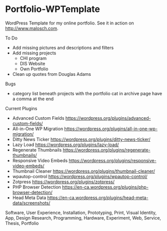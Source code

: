 # Portfolio-WPTemplate
WordPress Template for my online portfolio. See it in action on http://www.malosch.com.

To Do
- Add missing pictures and descriptions and filters
- Add missing projects
	- CHI program
	- DIS Website
	- Own Portfolio
- Clean up quotes from Douglas Adams

Bugs
- category list beneath projects with the portfolio cat in archive page have a comma at the end

Current Plugins
- Advanced Custom Fields https://wordpress.org/plugins/advanced-custom-fields/
- All-in-One WP Migration https://wordpress.org/plugins/all-in-one-wp-migration/
- Ditty News Ticker https://wordpress.org/plugins/ditty-news-ticker/
- Lazy Load https://wordpress.org/plugins/lazy-load/
- Regenerate Thumbnails https://wordpress.org/plugins/regenerate-thumbnails/
- Responsive Video Embeds https://wordpress.org/plugins/responsive-video-embeds/
- Thumbnail Cleaner https://wordpress.org/plugins/thumbnail-cleaner/
- wpautop-control https://wordpress.org/plugins/wpautop-control/
- Zotpress https://wordpress.org/plugins/zotpress/
- PHP Browser Detection https://en-ca.wordpress.org/plugins/php-browser-detection/
- Head Meta Data https://en-ca.wordpress.org/plugins/head-meta-data/screenshots/

Software, User Experience, Installation, Prototyping, Print, Visual Identity, App, Design Research, Programming, Hardware, Experiment, Web, Service, Thesis, Portfolio

